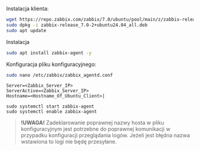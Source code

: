 Instalacja klienta:
```bash
wget https://repo.zabbix.com/zabbix/7.0/ubuntu/pool/main/z/zabbix-release/zabbix-release_7.0-2+ubuntu24.04_all.deb  
sudo dpkg -i zabbix-release_7.0-2+ubuntu24.04_all.deb
sudo apt update 
```

Instalacja
```bash
sudo apt install zabbix-agent -y
```


Konfiguracja pliku konfiguracyjnego: 
```bash
sudo nano /etc/zabbix/zabbix_agentd.conf
```

```
Server=<Zabbix_Server_IP>
ServerActive=<Zabbix_Server_IP>
Hostname=<Hostname_Of_Ubuntu_Client>|
```

```
sudo systemctl start zabbix-agent 
sudo systemctl enable zabbix-agent
```

> **!UWAGA!** Zadeklarowanie poprawnej nazwy hosta w pliku konfiguracyjnym jest potrzebne do poprawnej komunikacji w przypadku konfiguracji przeglądania logów. Jeżeli jest błędna nazwa wstawiona to logi nie będę przesyłane.
